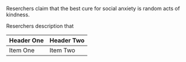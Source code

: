 
Reserchers claim that the best cure for social anxiety is random acts of kindness.

Reserchers description that


| Header One     | Header Two     |
| :------------- | :------------- |
| Item One       | Item Two       |
